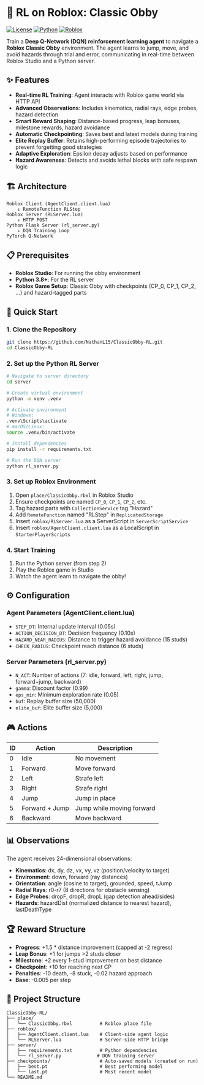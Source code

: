 # 🧠 RL on Roblox: Classic Obby

[![License](https://img.shields.io/badge/license-MIT-blue.svg)](LICENSE)
[![Python](https://img.shields.io/badge/python-3.8+-blue.svg)](https://www.python.org/)
[![Roblox](https://img.shields.io/badge/roblox-studio-red.svg)](https://create.roblox.com/)

Train a **Deep Q-Network (DQN) reinforcement learning agent** to navigate a **Roblox Classic Obby** environment. The agent learns to jump, move, and avoid hazards through trial and error, communicating in real-time between Roblox Studio and a Python server.

## ✨ Features

- **Real-time RL Training**: Agent interacts with Roblox game world via HTTP API
- **Advanced Observations**: Includes kinematics, radial rays, edge probes, hazard detection
- **Smart Reward Shaping**: Distance-based progress, leap bonuses, milestone rewards, hazard avoidance
- **Automatic Checkpointing**: Saves best and latest models during training
- **Elite Replay Buffer**: Retains high-performing episode trajectories to prevent forgetting good strategies
- **Adaptive Exploration**: Epsilon decay adjusts based on performance
- **Hazard Awareness**: Detects and avoids lethal blocks with safe respawn logic

## 🏗️ Architecture

```
Roblox Client (AgentClient.client.lua)
    ↓ RemoteFunction RLStep
Roblox Server (RLServer.lua)
    ↓ HTTP POST
Python Flask Server (rl_server.py)
    ↓ DQN Training Loop
PyTorch Q-Network
```

## 📋 Prerequisites

- **Roblox Studio**: For running the obby environment
- **Python 3.8+**: For the RL server
- **Roblox Game Setup**: Classic Obby with checkpoints (CP_0, CP_1, CP_2, ...) and hazard-tagged parts

## 🚀 Quick Start

### 1. Clone the Repository

```bash
git clone https://github.com/NathanL15/ClassicObby-RL.git
cd ClassicObby-RL
```

### 2. Set up the Python RL Server

```bash
# Navigate to server directory
cd server

# Create virtual environment
python -m venv .venv

# Activate environment
# Windows:
.venv\Scripts\activate
# macOS/Linux:
source .venv/bin/activate

# Install dependencies
pip install -r requirements.txt

# Run the DQN server
python rl_server.py
```

### 3. Set up Roblox Environment

1. Open `place/ClassicObby.rbxl` in Roblox Studio
2. Ensure checkpoints are named `CP_0`, `CP_1`, `CP_2`, etc.
3. Tag hazard parts with `CollectionService` tag "Hazard"
4. Add `RemoteFunction` named "RLStep" in `ReplicatedStorage`
5. Insert `roblox/RLServer.lua` as a ServerScript in `ServerScriptService`
6. Insert `roblox/AgentClient.client.lua` as a LocalScript in `StarterPlayerScripts`

### 4. Start Training

1. Run the Python server (from step 2)
2. Play the Roblox game in Studio
3. Watch the agent learn to navigate the obby!

## ⚙️ Configuration

### Agent Parameters (AgentClient.client.lua)

- `STEP_DT`: Internal update interval (0.05s)
- `ACTION_DECISION_DT`: Decision frequency (0.10s)
- `HAZARD_NEAR_RADIUS`: Distance to trigger hazard avoidance (15 studs)
- `CHECK_RADIUS`: Checkpoint reach distance (6 studs)

### Server Parameters (rl_server.py)

- `N_ACT`: Number of actions (7: idle, forward, left, right, jump, forward+jump, backward)
- `gamma`: Discount factor (0.99)
- `eps_min`: Minimum exploration rate (0.05)
- `buf`: Replay buffer size (50,000)
- `elite_buf`: Elite buffer size (5,000)

## 🎮 Actions

| ID | Action | Description |
|----|--------|-------------|
| 0  | Idle   | No movement |
| 1  | Forward| Move forward |
| 2  | Left   | Strafe left |
| 3  | Right  | Strafe right |
| 4  | Jump   | Jump in place |
| 5  | Forward + Jump | Jump while moving forward |
| 6  | Backward | Move backward |

## 📊 Observations

The agent receives 24-dimensional observations:

- **Kinematics**: dx, dy, dz, vx, vy, vz (position/velocity to target)
- **Environment**: down, forward (ray distances)
- **Orientation**: angle (cosine to target), grounded, speed, tJump
- **Radial Rays**: r0-r7 (8 directions for obstacle sensing)
- **Edge Probes**: dropF, dropR, dropL (gap detection ahead/sides)
- **Hazards**: hazardDist (normalized distance to nearest hazard), lastDeathType

## 🏆 Reward Structure

- **Progress**: +1.5 * distance improvement (capped at -2 regress)
- **Leap Bonus**: +1 for jumps >2 studs closer
- **Milestone**: +2 every 1-stud improvement on best distance
- **Checkpoint**: +10 for reaching next CP
- **Penalties**: -10 death, -8 stuck, -0.02 hazard approach
- **Base**: -0.005 per step

## 📁 Project Structure

```
ClassicObby-RL/
├── place/
│   └── ClassicObby.rbxl          # Roblox place file
├── roblox/
│   ├── AgentClient.client.lua    # Client-side agent logic
│   └── RLServer.lua              # Server-side HTTP bridge
├── server/
│   ├── requirements.txt          # Python dependencies
│   └── rl_server.py             # DQN training server
├── checkpoints/                  # Auto-saved models (created on run)
│   ├── best.pt                   # Best performing model
│   └── last.pt                   # Most recent model
└── README.md
```

